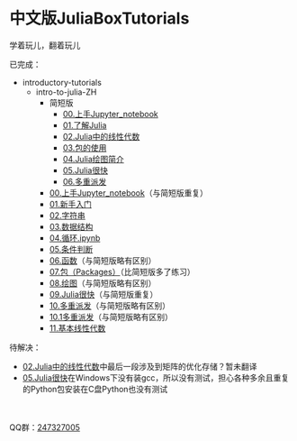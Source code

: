 # 中文版JuliaBoxTutorials

学着玩儿，翻着玩儿

已完成： <br>
- introductory-tutorials
    - intro-to-julia-ZH
        - 简短版
            - [00.上手Jupyter_notebook](./introductory-tutorials/intro-to-julia-ZH/简短版/00.上手Jupyter_notebook.ipynb)
            - [01.了解Julia](./introductory-tutorials/intro-to-julia-ZH/简短版/01.了解Julia.ipynb)
            - [02.Julia中的线性代数](./introductory-tutorials/intro-to-julia-ZH/简短版/02.Julia中的线性代数.ipynb)
            - [03.包的使用](./introductory-tutorials/intro-to-julia-ZH/简短版/03.包的使用.ipynb)
            - [04.Julia绘图简介](./introductory-tutorials/intro-to-julia-ZH/简短版/04.Julia绘图简介.ipynb)
            - [05.Julia很快](./introductory-tutorials/intro-to-julia-ZH/简短版/05.Julia很快.ipynb)
            - [06.多重派发](./introductory-tutorials/intro-to-julia-ZH/简短版/06.多重派发.ipynb)
        - [00.上手Jupyter_notebook](./introductory-tutorials/intro-to-julia-ZH/00.上手Jupyter_notebook.ipynb)（与简短版重复）
        - [01.新手入门](./introductory-tutorials/intro-to-julia-ZH/01.新手入门.ipynb)
        - [02.字符串](./introductory-tutorials/intro-to-julia-ZH/02.字符串.ipynb)
        - [03.数据结构](./introductory-tutorials/intro-to-julia-ZH/03.数据结构.ipynb)
        - [04.循环.ipynb](./introductory-tutorials/intro-to-julia-ZH/04.循环.ipynb.ipynb)
        - [05.条件判断](./introductory-tutorials/intro-to-julia-ZH/05.条件判断.ipynb)
        - [06.函数](./introductory-tutorials/intro-to-julia-ZH/06.函数.ipynb)（与简短版略有区别）
        - [07.包（Packages）](./introductory-tutorials/intro-to-julia-ZH/07.包（Packages）.ipynb)（比简短版多了练习）
        - [08.绘图](./introductory-tutorials/intro-to-julia-ZH/08.绘图.ipynb)（与简短版略有区别）
        - [09.Julia很快](./introductory-tutorials/intro-to-julia-ZH/09.Julia很快.ipynb)（与简短版重复）
        - [10.多重派发](./introductory-tutorials/intro-to-julia-ZH/10.多重派发.ipynb)（与简短版略有区别）
        - [10.1多重派发](./introductory-tutorials/intro-to-julia-ZH/10.1多重派发.ipynb)（与简短版略有区别）
        - [11.基本线性代数](./introductory-tutorials/intro-to-julia-ZH/11.基本线性代数.ipynb)



待解决： <br>
- [02.Julia中的线性代数](./introductory-tutorials/intro-to-julia-ZH/简短版/02.Julia中的线性代数.ipynb)中最后一段涉及到矩阵的优化存储？暂未翻译
- [05.Julia很快](./introductory-tutorials/intro-to-julia-ZH/简短版/05.Julia很快.ipynb)在Windows下没有装gcc，所以没有测试，担心各种多余且重复的Python包安装在C盘Python也没有测试


<br><br>
QQ群：[247327005](https://shang.qq.com/wpa/qunwpa?idkey=bf9e68557bea4360bee85980a1cfc67fced4343063b3c430cf6c9d57f14a4229)

